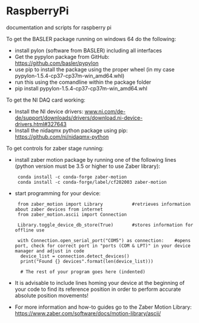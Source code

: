# RaspberryPi
documentation and scripts for raspberry pi


To get the BASLER package running on windows 64 do the following:

 - install pylon (software from BASLER) including all interfaces
 - Get the pypylon package from GitHub: https://github.com/basler/pypylon
 - use pip to install the package using the proper wheel (in my case pypylon-1.5.4-cp37-cp37m-win_amd64.whl)
 - run this using the comandline within the package folder
 - pip install pypylon-1.5.4-cp37-cp37m-win_amd64.whl

To get the NI DAQ card working:

 - Install the NI device drivers: www.ni.com/de-de/support/downloads/drivers/download.ni-device-drivers.html#327643
 - Install the nidaqmx python package using pip: https://github.com/ni/nidaqmx-python 
 

To get controls for zaber stage running:

- install zaber motion package by running one of the following lines (python version must be 3.5 or higher to use Zaber library):
     
       conda install -c conda-forge zaber-motion
       conda install -c conda-forge/label/cf202003 zaber-motion
       
- start programming for your device:

       from zaber_motion import Library           #retrieves information about zaber devices from internet
       from zaber_motion.ascii import Connection

       Library.toggle_device_db_store(True)       #stores information for offline use
    
       with Connection.open_serial_port("COM5") as connection:    #opens port, check for correct port in "ports (COM & LPT)" in your device manager and adjust in code
        device_list = connection.detect_devices()
        print("Found {} devices".format(len(device_list)))

        # The rest of your program goes here (indented)
        
- It is advisable to include lines homing your device at the beginning of your code to find its reference position in order to perform accurate absolute position movements!      
- For more information and how-to guides go to the Zaber Motion Library: https://www.zaber.com/software/docs/motion-library/ascii/
